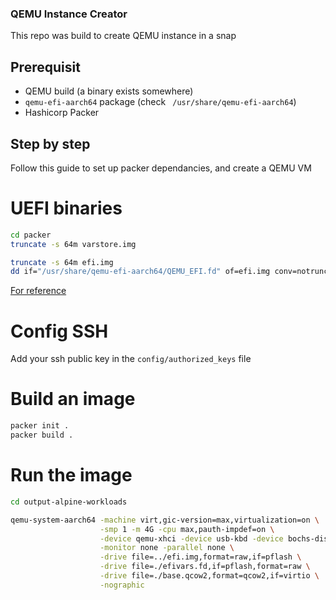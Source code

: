 ### QEMU Instance Creator

This repo was build to create QEMU instance in a snap

## Prerequisit

- QEMU build (a binary exists somewhere)
- `qemu-efi-aarch64` package (check ` /usr/share/qemu-efi-aarch64`)
- Hashicorp Packer

## Step by step

Follow this guide to set up packer dependancies, and create a QEMU VM

# UEFI binaries

```bash
cd packer
truncate -s 64m varstore.img

truncate -s 64m efi.img
dd if="/usr/share/qemu-efi-aarch64/QEMU_EFI.fd" of=efi.img conv=notrunc

```
[For reference](https://cdn.kernel.org/pub/linux/kernel/people/will/docs/qemu/qemu-arm64-howto.html)

# Config SSH
Add your ssh public key in the `config/authorized_keys` file

# Build an image

```bash
packer init .
packer build .
```

# Run the image

```bash
cd output-alpine-workloads

qemu-system-aarch64 -machine virt,gic-version=max,virtualization=on \
                    -smp 1 -m 4G -cpu max,pauth-impdef=on \
                    -device qemu-xhci -device usb-kbd -device bochs-display \
                    -monitor none -parallel none \
                    -drive file=../efi.img,format=raw,if=pflash \
                    -drive file=./efivars.fd,if=pflash,format=raw \
                    -drive file=./base.qcow2,format=qcow2,if=virtio \
                    -nographic


```

